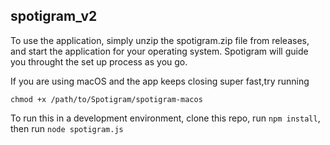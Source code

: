 ## spotigram_v2

To use the application, simply unzip the spotigram.zip file from releases, and start the application for your operating system. Spotigram will guide you throught the set up process as you go.

If you are using macOS and the app keeps closing super fast,try running 

`chmod +x /path/to/Spotigram/spotigram-macos`

To run this in a development environment, clone this repo, run `npm install`, then run `node spotigram.js`
